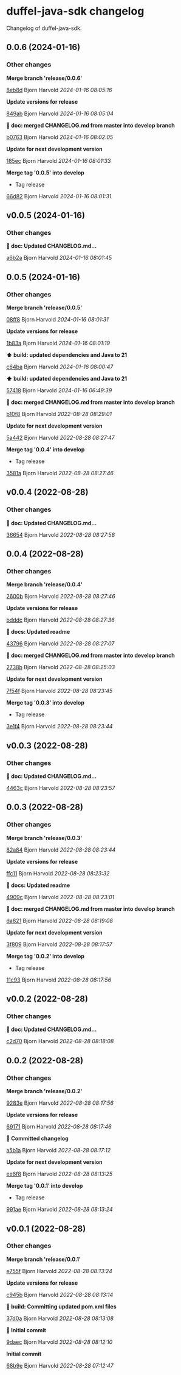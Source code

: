 # duffel-java-sdk changelog

Changelog of duffel-java-sdk.

## 0.0.6 (2024-01-16)

### Other changes

**Merge branch 'release/0.0.6'**


[8eb8d](https://github.com/wink-travel/duffel-java-sdk/commit/8eb8de26b17feda) Bjorn Harvold *2024-01-16 08:05:16*

**Update versions for release**


[849ab](https://github.com/wink-travel/duffel-java-sdk/commit/849abd3deddb94a) Bjorn Harvold *2024-01-16 08:05:04*

**:twisted_rightwards_arrows: doc: merged CHANGELOG.md from master into develop branch**


[b0763](https://github.com/wink-travel/duffel-java-sdk/commit/b0763a828f78908) Bjorn Harvold *2024-01-16 08:02:05*

**Update for next development version**


[185ec](https://github.com/wink-travel/duffel-java-sdk/commit/185eccb2651c3e0) Bjorn Harvold *2024-01-16 08:01:33*

**Merge tag '0.0.5' into develop**

* Tag release 

[66d82](https://github.com/wink-travel/duffel-java-sdk/commit/66d82903521380a) Bjorn Harvold *2024-01-16 08:01:31*


## v0.0.5 (2024-01-16)

### Other changes

**:memo: doc: Updated CHANGELOG.md...**


[a6b2a](https://github.com/wink-travel/duffel-java-sdk/commit/a6b2a2acd742b78) Bjorn Harvold *2024-01-16 08:01:45*


## 0.0.5 (2024-01-16)

### Other changes

**Merge branch 'release/0.0.5'**


[08ff8](https://github.com/wink-travel/duffel-java-sdk/commit/08ff8f36a3eae4a) Bjorn Harvold *2024-01-16 08:01:31*

**Update versions for release**


[1b83a](https://github.com/wink-travel/duffel-java-sdk/commit/1b83acea136d872) Bjorn Harvold *2024-01-16 08:01:19*

**:arrow_up: build: updated dependencies and Java to 21**


[c64ba](https://github.com/wink-travel/duffel-java-sdk/commit/c64bae4c414d60d) Bjorn Harvold *2024-01-16 08:00:47*

**:arrow_up: build: updated dependencies and Java to 21**


[57418](https://github.com/wink-travel/duffel-java-sdk/commit/574184fcb393dda) Bjorn Harvold *2024-01-16 06:49:39*

**:twisted_rightwards_arrows: doc: merged CHANGELOG.md from master into develop branch**


[b10f8](https://github.com/wink-travel/duffel-java-sdk/commit/b10f8148e31bef2) Bjorn Harvold *2022-08-28 08:29:01*

**Update for next development version**


[5a442](https://github.com/wink-travel/duffel-java-sdk/commit/5a442decdc42def) Bjorn Harvold *2022-08-28 08:27:47*

**Merge tag '0.0.4' into develop**

* Tag release 

[3581a](https://github.com/wink-travel/duffel-java-sdk/commit/3581a0aea06f621) Bjorn Harvold *2022-08-28 08:27:46*


## v0.0.4 (2022-08-28)

### Other changes

**:memo: doc: Updated CHANGELOG.md...**


[36654](https://github.com/wink-travel/duffel-java-sdk/commit/36654cbf4cc333c) Bjorn Harvold *2022-08-28 08:27:58*


## 0.0.4 (2022-08-28)

### Other changes

**Merge branch 'release/0.0.4'**


[2600b](https://github.com/wink-travel/duffel-java-sdk/commit/2600b47938dd447) Bjorn Harvold *2022-08-28 08:27:46*

**Update versions for release**


[bdddc](https://github.com/wink-travel/duffel-java-sdk/commit/bdddc0217b06fb9) Bjorn Harvold *2022-08-28 08:27:36*

**:memo: docs: Updated readme**


[43796](https://github.com/wink-travel/duffel-java-sdk/commit/437969c5baed61f) Bjorn Harvold *2022-08-28 08:27:07*

**:twisted_rightwards_arrows: doc: merged CHANGELOG.md from master into develop branch**


[2738b](https://github.com/wink-travel/duffel-java-sdk/commit/2738b4dfdf3c4cf) Bjorn Harvold *2022-08-28 08:25:03*

**Update for next development version**


[7f54f](https://github.com/wink-travel/duffel-java-sdk/commit/7f54f75ef77a5ac) Bjorn Harvold *2022-08-28 08:23:45*

**Merge tag '0.0.3' into develop**

* Tag release 

[3e1f4](https://github.com/wink-travel/duffel-java-sdk/commit/3e1f4d51518445d) Bjorn Harvold *2022-08-28 08:23:44*


## v0.0.3 (2022-08-28)

### Other changes

**:memo: doc: Updated CHANGELOG.md...**


[4463c](https://github.com/wink-travel/duffel-java-sdk/commit/4463ce31d6e985b) Bjorn Harvold *2022-08-28 08:23:57*


## 0.0.3 (2022-08-28)

### Other changes

**Merge branch 'release/0.0.3'**


[82a84](https://github.com/wink-travel/duffel-java-sdk/commit/82a847666f5af18) Bjorn Harvold *2022-08-28 08:23:44*

**Update versions for release**


[ffc11](https://github.com/wink-travel/duffel-java-sdk/commit/ffc1156adcebdca) Bjorn Harvold *2022-08-28 08:23:32*

**:memo: docs: Updated readme**


[4909c](https://github.com/wink-travel/duffel-java-sdk/commit/4909c66d4c90d21) Bjorn Harvold *2022-08-28 08:23:01*

**:twisted_rightwards_arrows: doc: merged CHANGELOG.md from master into develop branch**


[da821](https://github.com/wink-travel/duffel-java-sdk/commit/da821903362e310) Bjorn Harvold *2022-08-28 08:19:08*

**Update for next development version**


[3f809](https://github.com/wink-travel/duffel-java-sdk/commit/3f809c50f5520c2) Bjorn Harvold *2022-08-28 08:17:57*

**Merge tag '0.0.2' into develop**

* Tag release 

[11c93](https://github.com/wink-travel/duffel-java-sdk/commit/11c930fcf29179c) Bjorn Harvold *2022-08-28 08:17:56*


## v0.0.2 (2022-08-28)

### Other changes

**:memo: doc: Updated CHANGELOG.md...**


[c2d70](https://github.com/wink-travel/duffel-java-sdk/commit/c2d709eee1df864) Bjorn Harvold *2022-08-28 08:18:08*


## 0.0.2 (2022-08-28)

### Other changes

**Merge branch 'release/0.0.2'**


[9283e](https://github.com/wink-travel/duffel-java-sdk/commit/9283e3ff667d57d) Bjorn Harvold *2022-08-28 08:17:56*

**Update versions for release**


[69171](https://github.com/wink-travel/duffel-java-sdk/commit/69171de4db138d8) Bjorn Harvold *2022-08-28 08:17:46*

**:construction_worker: Committed changelog**


[a5b1a](https://github.com/wink-travel/duffel-java-sdk/commit/a5b1a40e23bb97b) Bjorn Harvold *2022-08-28 08:17:12*

**Update for next development version**


[ee6f8](https://github.com/wink-travel/duffel-java-sdk/commit/ee6f836a32b1399) Bjorn Harvold *2022-08-28 08:13:25*

**Merge tag '0.0.1' into develop**

* Tag release 

[991ae](https://github.com/wink-travel/duffel-java-sdk/commit/991aeb3bdc86f7c) Bjorn Harvold *2022-08-28 08:13:24*


## v0.0.1 (2022-08-28)

### Other changes

**Merge branch 'release/0.0.1'**


[e755f](https://github.com/wink-travel/duffel-java-sdk/commit/e755f17aa29abe9) Bjorn Harvold *2022-08-28 08:13:24*

**Update versions for release**


[c945b](https://github.com/wink-travel/duffel-java-sdk/commit/c945b19a6fd13b3) Bjorn Harvold *2022-08-28 08:13:14*

**:bookmark: build: Committing updated pom.xml files**


[37d0a](https://github.com/wink-travel/duffel-java-sdk/commit/37d0a590d0f90d4) Bjorn Harvold *2022-08-28 08:13:08*

**:tada: Initial commit**


[9daec](https://github.com/wink-travel/duffel-java-sdk/commit/9daeca4389d5d0e) Bjorn Harvold *2022-08-28 08:12:10*

**Initial commit**


[68b9e](https://github.com/wink-travel/duffel-java-sdk/commit/68b9e7e96a54282) Bjorn Harvold *2022-08-28 07:12:47*


